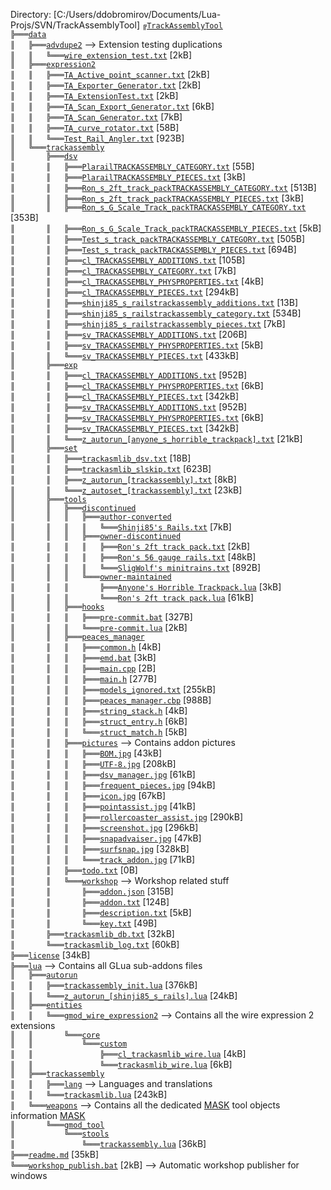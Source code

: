 ﻿Directory: [C:/Users/ddobromirov/Documents/Lua-Projs/SVN/TrackAssemblyTool]
`╔`[`TrackAssemblyTool`][ref-1-TrackAssemblyTool]  
`╠═══`[`data`][ref-2-data]  
`║   ╠═══`[`advdupe2`][ref-3-advdupe2] --> Extension testing duplications  
`║   ║   ╚═══`[`wire_extension_test.txt`][ref-4-wire%5Fextension%5Ftest.txt] [2kB]  
`║   ╠═══`[`expression2`][ref-5-expression2]  
`║   ║   ╠═══`[`TA_Active_point_scanner.txt`][ref-6-TA%5FActive%5Fpoint%5Fscanner.txt] [2kB]  
`║   ║   ╠═══`[`TA_Exporter_Generator.txt`][ref-7-TA%5FExporter%5FGenerator.txt] [2kB]  
`║   ║   ╠═══`[`TA_ExtensionTest.txt`][ref-8-TA%5FExtensionTest.txt] [2kB]  
`║   ║   ╠═══`[`TA_Scan_Export_Generator.txt`][ref-9-TA%5FScan%5FExport%5FGenerator.txt] [6kB]  
`║   ║   ╠═══`[`TA_Scan_Generator.txt`][ref-10-TA%5FScan%5FGenerator.txt] [7kB]  
`║   ║   ╠═══`[`TA_curve_rotator.txt`][ref-11-TA%5Fcurve%5Frotator.txt] [58B]  
`║   ║   ╚═══`[`Test_Rail_Angler.txt`][ref-12-Test%5FRail%5FAngler.txt] [923B]  
`║   ╚═══`[`trackassembly`][ref-13-trackassembly]  
`║       ╠═══`[`dsv`][ref-14-dsv]  
`║       ║   ╠═══`[`PlarailTRACKASSEMBLY_CATEGORY.txt`][ref-15-PlarailTRACKASSEMBLY%5FCATEGORY.txt] [55B]  
`║       ║   ╠═══`[`PlarailTRACKASSEMBLY_PIECES.txt`][ref-16-PlarailTRACKASSEMBLY%5FPIECES.txt] [3kB]  
`║       ║   ╠═══`[`Ron_s_2ft_track_packTRACKASSEMBLY_CATEGORY.txt`][ref-17-Ron%5Fs%5F2ft%5Ftrack%5FpackTRACKASSEMBLY%5FCATEGORY.txt] [513B]  
`║       ║   ╠═══`[`Ron_s_2ft_track_packTRACKASSEMBLY_PIECES.txt`][ref-18-Ron%5Fs%5F2ft%5Ftrack%5FpackTRACKASSEMBLY%5FPIECES.txt] [3kB]  
`║       ║   ╠═══`[`Ron_s_G_Scale_Track_packTRACKASSEMBLY_CATEGORY.txt`][ref-19-Ron%5Fs%5FG%5FScale%5FTrack%5FpackTRACKASSEMBLY%5FCATEGORY.txt] [353B]  
`║       ║   ╠═══`[`Ron_s_G_Scale_Track_packTRACKASSEMBLY_PIECES.txt`][ref-20-Ron%5Fs%5FG%5FScale%5FTrack%5FpackTRACKASSEMBLY%5FPIECES.txt] [5kB]  
`║       ║   ╠═══`[`Test_s_track_packTRACKASSEMBLY_CATEGORY.txt`][ref-21-Test%5Fs%5Ftrack%5FpackTRACKASSEMBLY%5FCATEGORY.txt] [505B]  
`║       ║   ╠═══`[`Test_s_track_packTRACKASSEMBLY_PIECES.txt`][ref-22-Test%5Fs%5Ftrack%5FpackTRACKASSEMBLY%5FPIECES.txt] [694B]  
`║       ║   ╠═══`[`cl_TRACKASSEMBLY_ADDITIONS.txt`][ref-23-cl%5FTRACKASSEMBLY%5FADDITIONS.txt] [105B]  
`║       ║   ╠═══`[`cl_TRACKASSEMBLY_CATEGORY.txt`][ref-24-cl%5FTRACKASSEMBLY%5FCATEGORY.txt] [7kB]  
`║       ║   ╠═══`[`cl_TRACKASSEMBLY_PHYSPROPERTIES.txt`][ref-25-cl%5FTRACKASSEMBLY%5FPHYSPROPERTIES.txt] [4kB]  
`║       ║   ╠═══`[`cl_TRACKASSEMBLY_PIECES.txt`][ref-26-cl%5FTRACKASSEMBLY%5FPIECES.txt] [294kB]  
`║       ║   ╠═══`[`shinji85_s_railstrackassembly_additions.txt`][ref-27-shinji85%5Fs%5Frailstrackassembly%5Fadditions.txt] [13B]  
`║       ║   ╠═══`[`shinji85_s_railstrackassembly_category.txt`][ref-28-shinji85%5Fs%5Frailstrackassembly%5Fcategory.txt] [534B]  
`║       ║   ╠═══`[`shinji85_s_railstrackassembly_pieces.txt`][ref-29-shinji85%5Fs%5Frailstrackassembly%5Fpieces.txt] [7kB]  
`║       ║   ╠═══`[`sv_TRACKASSEMBLY_ADDITIONS.txt`][ref-30-sv%5FTRACKASSEMBLY%5FADDITIONS.txt] [206B]  
`║       ║   ╠═══`[`sv_TRACKASSEMBLY_PHYSPROPERTIES.txt`][ref-31-sv%5FTRACKASSEMBLY%5FPHYSPROPERTIES.txt] [5kB]  
`║       ║   ╚═══`[`sv_TRACKASSEMBLY_PIECES.txt`][ref-32-sv%5FTRACKASSEMBLY%5FPIECES.txt] [433kB]  
`║       ╠═══`[`exp`][ref-33-exp]  
`║       ║   ╠═══`[`cl_TRACKASSEMBLY_ADDITIONS.txt`][ref-34-cl%5FTRACKASSEMBLY%5FADDITIONS.txt] [952B]  
`║       ║   ╠═══`[`cl_TRACKASSEMBLY_PHYSPROPERTIES.txt`][ref-35-cl%5FTRACKASSEMBLY%5FPHYSPROPERTIES.txt] [6kB]  
`║       ║   ╠═══`[`cl_TRACKASSEMBLY_PIECES.txt`][ref-36-cl%5FTRACKASSEMBLY%5FPIECES.txt] [342kB]  
`║       ║   ╠═══`[`sv_TRACKASSEMBLY_ADDITIONS.txt`][ref-37-sv%5FTRACKASSEMBLY%5FADDITIONS.txt] [952B]  
`║       ║   ╠═══`[`sv_TRACKASSEMBLY_PHYSPROPERTIES.txt`][ref-38-sv%5FTRACKASSEMBLY%5FPHYSPROPERTIES.txt] [6kB]  
`║       ║   ╠═══`[`sv_TRACKASSEMBLY_PIECES.txt`][ref-39-sv%5FTRACKASSEMBLY%5FPIECES.txt] [342kB]  
`║       ║   ╚═══`[`z_autorun_[anyone_s_horrible_trackpack].txt`][ref-40-z%5Fautorun%5F%5Banyone%5Fs%5Fhorrible%5Ftrackpack%5D.txt] [21kB]  
`║       ╠═══`[`set`][ref-41-set]  
`║       ║   ╠═══`[`trackasmlib_dsv.txt`][ref-42-trackasmlib%5Fdsv.txt] [18B]  
`║       ║   ╠═══`[`trackasmlib_slskip.txt`][ref-43-trackasmlib%5Fslskip.txt] [623B]  
`║       ║   ╠═══`[`z_autorun_[trackassembly].txt`][ref-44-z%5Fautorun%5F%5Btrackassembly%5D.txt] [8kB]  
`║       ║   ╚═══`[`z_autoset_[trackassembly].txt`][ref-45-z%5Fautoset%5F%5Btrackassembly%5D.txt] [23kB]  
`║       ╠═══`[`tools`][ref-46-tools]  
`║       ║   ╠═══`[`discontinued`][ref-47-discontinued]  
`║       ║   ║   ╠═══`[`author-converted`][ref-48-author%2Dconverted]  
`║       ║   ║   ║   ╚═══`[`Shinji85's Rails.txt`][ref-49-Shinji85%27s%20Rails.txt] [7kB]  
`║       ║   ║   ╠═══`[`owner-discontinued`][ref-50-owner%2Ddiscontinued]  
`║       ║   ║   ║   ╠═══`[`Ron's 2ft track pack.txt`][ref-51-Ron%27s%202ft%20track%20pack.txt] [2kB]  
`║       ║   ║   ║   ╠═══`[`Ron's 56 gauge rails.txt`][ref-52-Ron%27s%2056%20gauge%20rails.txt] [48kB]  
`║       ║   ║   ║   ╚═══`[`SligWolf's minitrains.txt`][ref-53-SligWolf%27s%20minitrains.txt] [892B]  
`║       ║   ║   ╚═══`[`owner-maintained`][ref-54-owner%2Dmaintained]  
`║       ║   ║       ╠═══`[`Anyone's Horrible Trackpack.lua`][ref-55-Anyone%27s%20Horrible%20Trackpack.lua] [3kB]  
`║       ║   ║       ╚═══`[`Ron's 2ft track pack.lua`][ref-56-Ron%27s%202ft%20track%20pack.lua] [61kB]  
`║       ║   ╠═══`[`hooks`][ref-57-hooks]  
`║       ║   ║   ╠═══`[`pre-commit.bat`][ref-58-pre%2Dcommit.bat] [327B]  
`║       ║   ║   ╚═══`[`pre-commit.lua`][ref-59-pre%2Dcommit.lua] [2kB]  
`║       ║   ╠═══`[`peaces_manager`][ref-60-peaces%5Fmanager]  
`║       ║   ║   ╠═══`[`common.h`][ref-61-common.h] [4kB]  
`║       ║   ║   ╠═══`[`emd.bat`][ref-62-emd.bat] [3kB]  
`║       ║   ║   ╠═══`[`main.cpp`][ref-63-main.cpp] [2B]  
`║       ║   ║   ╠═══`[`main.h`][ref-64-main.h] [277B]  
`║       ║   ║   ╠═══`[`models_ignored.txt`][ref-65-models%5Fignored.txt] [255kB]  
`║       ║   ║   ╠═══`[`peaces_manager.cbp`][ref-66-peaces%5Fmanager.cbp] [988B]  
`║       ║   ║   ╠═══`[`string_stack.h`][ref-67-string%5Fstack.h] [4kB]  
`║       ║   ║   ╠═══`[`struct_entry.h`][ref-68-struct%5Fentry.h] [6kB]  
`║       ║   ║   ╚═══`[`struct_match.h`][ref-69-struct%5Fmatch.h] [5kB]  
`║       ║   ╠═══`[`pictures`][ref-70-pictures] --> Contains addon pictures  
`║       ║   ║   ╠═══`[`BOM.jpg`][ref-71-BOM.jpg] [43kB]  
`║       ║   ║   ╠═══`[`UTF-8.jpg`][ref-72-UTF%2D8.jpg] [208kB]  
`║       ║   ║   ╠═══`[`dsv_manager.jpg`][ref-73-dsv%5Fmanager.jpg] [61kB]  
`║       ║   ║   ╠═══`[`frequent_pieces.jpg`][ref-74-frequent%5Fpieces.jpg] [94kB]  
`║       ║   ║   ╠═══`[`icon.jpg`][ref-75-icon.jpg] [67kB]  
`║       ║   ║   ╠═══`[`pointassist.jpg`][ref-76-pointassist.jpg] [41kB]  
`║       ║   ║   ╠═══`[`rollercoaster_assist.jpg`][ref-77-rollercoaster%5Fassist.jpg] [290kB]  
`║       ║   ║   ╠═══`[`screenshot.jpg`][ref-78-screenshot.jpg] [296kB]  
`║       ║   ║   ╠═══`[`snapadvaiser.jpg`][ref-79-snapadvaiser.jpg] [47kB]  
`║       ║   ║   ╠═══`[`surfsnap.jpg`][ref-80-surfsnap.jpg] [328kB]  
`║       ║   ║   ╚═══`[`track_addon.jpg`][ref-81-track%5Faddon.jpg] [71kB]  
`║       ║   ╠═══`[`todo.txt`][ref-82-todo.txt] [0B]  
`║       ║   ╚═══`[`workshop`][ref-83-workshop] --> Workshop related stuff  
`║       ║       ╠═══`[`addon.json`][ref-84-addon.json] [315B]  
`║       ║       ╠═══`[`addon.txt`][ref-85-addon.txt] [124B]  
`║       ║       ╠═══`[`description.txt`][ref-86-description.txt] [5kB]  
`║       ║       ╚═══`[`key.txt`][ref-87-key.txt] [49B]  
`║       ╠═══`[`trackasmlib_db.txt`][ref-88-trackasmlib%5Fdb.txt] [32kB]  
`║       ╚═══`[`trackasmlib_log.txt`][ref-89-trackasmlib%5Flog.txt] [60kB]  
`╠═══`[`license`][ref-90-license] [34kB]  
`╠═══`[`lua`][ref-91-lua] --> Contains all GLua sub-addons files  
`║   ╠═══`[`autorun`][ref-92-autorun]  
`║   ║   ╠═══`[`trackassembly_init.lua`][ref-93-trackassembly%5Finit.lua] [376kB]  
`║   ║   ╚═══`[`z_autorun_[shinji85_s_rails].lua`][ref-94-z%5Fautorun%5F%5Bshinji85%5Fs%5Frails%5D.lua] [24kB]  
`║   ╠═══`[`entities`][ref-95-entities]  
`║   ║   ╚═══`[`gmod_wire_expression2`][ref-96-gmod%5Fwire%5Fexpression2] --> Contains all the wire expression 2 extensions  
`║   ║       ╚═══`[`core`][ref-97-core]  
`║   ║           ╚═══`[`custom`][ref-98-custom]  
`║   ║               ╠═══`[`cl_trackasmlib_wire.lua`][ref-99-cl%5Ftrackasmlib%5Fwire.lua] [4kB]  
`║   ║               ╚═══`[`trackasmlib_wire.lua`][ref-100-trackasmlib%5Fwire.lua] [6kB]  
`║   ╠═══`[`trackassembly`][ref-101-trackassembly]  
`║   ║   ╠═══`[`lang`][ref-102-lang] --> Languages and translations  
`║   ║   ╚═══`[`trackasmlib.lua`][ref-103-trackasmlib.lua] [243kB]  
`║   ╚═══`[`weapons`][ref-104-weapons] --> Contains all the dedicated [MASK](https://wiki.garrysmod.com/page/Enums/MASK) tool objects information [MASK](https://wiki.garrysmod.com/page/Enums/MASK)  
`║       ╚═══`[`gmod_tool`][ref-105-gmod%5Ftool]  
`║           ╚═══`[`stools`][ref-106-stools]  
`║               ╚═══`[`trackassembly.lua`][ref-107-trackassembly.lua] [36kB]  
`╠═══`[`readme.md`][ref-108-readme.md] [35kB]  
`╚═══`[`workshop_publish.bat`][ref-109-workshop%5Fpublish.bat] [2kB] --> Automatic workshop publisher for windows  


[ref-1-TrackAssemblyTool]: https://github.com/dvdvideo1234/TrackAssemblyTool
[ref-2-data]: https://github.com/dvdvideo1234/TrackAssemblyTool/blob/master/data
[ref-3-advdupe2]: https://github.com/dvdvideo1234/TrackAssemblyTool/blob/master/data/advdupe2
[ref-4-wire%5Fextension%5Ftest.txt]: https://github.com/dvdvideo1234/TrackAssemblyTool/blob/master/data/advdupe2/wire%5Fextension%5Ftest.txt
[ref-5-expression2]: https://github.com/dvdvideo1234/TrackAssemblyTool/blob/master/data/expression2
[ref-6-TA%5FActive%5Fpoint%5Fscanner.txt]: https://github.com/dvdvideo1234/TrackAssemblyTool/blob/master/data/expression2/TA%5FActive%5Fpoint%5Fscanner.txt
[ref-7-TA%5FExporter%5FGenerator.txt]: https://github.com/dvdvideo1234/TrackAssemblyTool/blob/master/data/expression2/TA%5FExporter%5FGenerator.txt
[ref-8-TA%5FExtensionTest.txt]: https://github.com/dvdvideo1234/TrackAssemblyTool/blob/master/data/expression2/TA%5FExtensionTest.txt
[ref-9-TA%5FScan%5FExport%5FGenerator.txt]: https://github.com/dvdvideo1234/TrackAssemblyTool/blob/master/data/expression2/TA%5FScan%5FExport%5FGenerator.txt
[ref-10-TA%5FScan%5FGenerator.txt]: https://github.com/dvdvideo1234/TrackAssemblyTool/blob/master/data/expression2/TA%5FScan%5FGenerator.txt
[ref-11-TA%5Fcurve%5Frotator.txt]: https://github.com/dvdvideo1234/TrackAssemblyTool/blob/master/data/expression2/TA%5Fcurve%5Frotator.txt
[ref-12-Test%5FRail%5FAngler.txt]: https://github.com/dvdvideo1234/TrackAssemblyTool/blob/master/data/expression2/Test%5FRail%5FAngler.txt
[ref-13-trackassembly]: https://github.com/dvdvideo1234/TrackAssemblyTool/blob/master/data/trackassembly
[ref-14-dsv]: https://github.com/dvdvideo1234/TrackAssemblyTool/blob/master/data/trackassembly/dsv
[ref-15-PlarailTRACKASSEMBLY%5FCATEGORY.txt]: https://github.com/dvdvideo1234/TrackAssemblyTool/blob/master/data/trackassembly/dsv/PlarailTRACKASSEMBLY%5FCATEGORY.txt
[ref-16-PlarailTRACKASSEMBLY%5FPIECES.txt]: https://github.com/dvdvideo1234/TrackAssemblyTool/blob/master/data/trackassembly/dsv/PlarailTRACKASSEMBLY%5FPIECES.txt
[ref-17-Ron%5Fs%5F2ft%5Ftrack%5FpackTRACKASSEMBLY%5FCATEGORY.txt]: https://github.com/dvdvideo1234/TrackAssemblyTool/blob/master/data/trackassembly/dsv/Ron%5Fs%5F2ft%5Ftrack%5FpackTRACKASSEMBLY%5FCATEGORY.txt
[ref-18-Ron%5Fs%5F2ft%5Ftrack%5FpackTRACKASSEMBLY%5FPIECES.txt]: https://github.com/dvdvideo1234/TrackAssemblyTool/blob/master/data/trackassembly/dsv/Ron%5Fs%5F2ft%5Ftrack%5FpackTRACKASSEMBLY%5FPIECES.txt
[ref-19-Ron%5Fs%5FG%5FScale%5FTrack%5FpackTRACKASSEMBLY%5FCATEGORY.txt]: https://github.com/dvdvideo1234/TrackAssemblyTool/blob/master/data/trackassembly/dsv/Ron%5Fs%5FG%5FScale%5FTrack%5FpackTRACKASSEMBLY%5FCATEGORY.txt
[ref-20-Ron%5Fs%5FG%5FScale%5FTrack%5FpackTRACKASSEMBLY%5FPIECES.txt]: https://github.com/dvdvideo1234/TrackAssemblyTool/blob/master/data/trackassembly/dsv/Ron%5Fs%5FG%5FScale%5FTrack%5FpackTRACKASSEMBLY%5FPIECES.txt
[ref-21-Test%5Fs%5Ftrack%5FpackTRACKASSEMBLY%5FCATEGORY.txt]: https://github.com/dvdvideo1234/TrackAssemblyTool/blob/master/data/trackassembly/dsv/Test%5Fs%5Ftrack%5FpackTRACKASSEMBLY%5FCATEGORY.txt
[ref-22-Test%5Fs%5Ftrack%5FpackTRACKASSEMBLY%5FPIECES.txt]: https://github.com/dvdvideo1234/TrackAssemblyTool/blob/master/data/trackassembly/dsv/Test%5Fs%5Ftrack%5FpackTRACKASSEMBLY%5FPIECES.txt
[ref-23-cl%5FTRACKASSEMBLY%5FADDITIONS.txt]: https://github.com/dvdvideo1234/TrackAssemblyTool/blob/master/data/trackassembly/dsv/cl%5FTRACKASSEMBLY%5FADDITIONS.txt
[ref-24-cl%5FTRACKASSEMBLY%5FCATEGORY.txt]: https://github.com/dvdvideo1234/TrackAssemblyTool/blob/master/data/trackassembly/dsv/cl%5FTRACKASSEMBLY%5FCATEGORY.txt
[ref-25-cl%5FTRACKASSEMBLY%5FPHYSPROPERTIES.txt]: https://github.com/dvdvideo1234/TrackAssemblyTool/blob/master/data/trackassembly/dsv/cl%5FTRACKASSEMBLY%5FPHYSPROPERTIES.txt
[ref-26-cl%5FTRACKASSEMBLY%5FPIECES.txt]: https://github.com/dvdvideo1234/TrackAssemblyTool/blob/master/data/trackassembly/dsv/cl%5FTRACKASSEMBLY%5FPIECES.txt
[ref-27-shinji85%5Fs%5Frailstrackassembly%5Fadditions.txt]: https://github.com/dvdvideo1234/TrackAssemblyTool/blob/master/data/trackassembly/dsv/shinji85%5Fs%5Frailstrackassembly%5Fadditions.txt
[ref-28-shinji85%5Fs%5Frailstrackassembly%5Fcategory.txt]: https://github.com/dvdvideo1234/TrackAssemblyTool/blob/master/data/trackassembly/dsv/shinji85%5Fs%5Frailstrackassembly%5Fcategory.txt
[ref-29-shinji85%5Fs%5Frailstrackassembly%5Fpieces.txt]: https://github.com/dvdvideo1234/TrackAssemblyTool/blob/master/data/trackassembly/dsv/shinji85%5Fs%5Frailstrackassembly%5Fpieces.txt
[ref-30-sv%5FTRACKASSEMBLY%5FADDITIONS.txt]: https://github.com/dvdvideo1234/TrackAssemblyTool/blob/master/data/trackassembly/dsv/sv%5FTRACKASSEMBLY%5FADDITIONS.txt
[ref-31-sv%5FTRACKASSEMBLY%5FPHYSPROPERTIES.txt]: https://github.com/dvdvideo1234/TrackAssemblyTool/blob/master/data/trackassembly/dsv/sv%5FTRACKASSEMBLY%5FPHYSPROPERTIES.txt
[ref-32-sv%5FTRACKASSEMBLY%5FPIECES.txt]: https://github.com/dvdvideo1234/TrackAssemblyTool/blob/master/data/trackassembly/dsv/sv%5FTRACKASSEMBLY%5FPIECES.txt
[ref-33-exp]: https://github.com/dvdvideo1234/TrackAssemblyTool/blob/master/data/trackassembly/exp
[ref-34-cl%5FTRACKASSEMBLY%5FADDITIONS.txt]: https://github.com/dvdvideo1234/TrackAssemblyTool/blob/master/data/trackassembly/exp/cl%5FTRACKASSEMBLY%5FADDITIONS.txt
[ref-35-cl%5FTRACKASSEMBLY%5FPHYSPROPERTIES.txt]: https://github.com/dvdvideo1234/TrackAssemblyTool/blob/master/data/trackassembly/exp/cl%5FTRACKASSEMBLY%5FPHYSPROPERTIES.txt
[ref-36-cl%5FTRACKASSEMBLY%5FPIECES.txt]: https://github.com/dvdvideo1234/TrackAssemblyTool/blob/master/data/trackassembly/exp/cl%5FTRACKASSEMBLY%5FPIECES.txt
[ref-37-sv%5FTRACKASSEMBLY%5FADDITIONS.txt]: https://github.com/dvdvideo1234/TrackAssemblyTool/blob/master/data/trackassembly/exp/sv%5FTRACKASSEMBLY%5FADDITIONS.txt
[ref-38-sv%5FTRACKASSEMBLY%5FPHYSPROPERTIES.txt]: https://github.com/dvdvideo1234/TrackAssemblyTool/blob/master/data/trackassembly/exp/sv%5FTRACKASSEMBLY%5FPHYSPROPERTIES.txt
[ref-39-sv%5FTRACKASSEMBLY%5FPIECES.txt]: https://github.com/dvdvideo1234/TrackAssemblyTool/blob/master/data/trackassembly/exp/sv%5FTRACKASSEMBLY%5FPIECES.txt
[ref-40-z%5Fautorun%5F%5Banyone%5Fs%5Fhorrible%5Ftrackpack%5D.txt]: https://github.com/dvdvideo1234/TrackAssemblyTool/blob/master/data/trackassembly/exp/z%5Fautorun%5F%5Banyone%5Fs%5Fhorrible%5Ftrackpack%5D.txt
[ref-41-set]: https://github.com/dvdvideo1234/TrackAssemblyTool/blob/master/data/trackassembly/set
[ref-42-trackasmlib%5Fdsv.txt]: https://github.com/dvdvideo1234/TrackAssemblyTool/blob/master/data/trackassembly/set/trackasmlib%5Fdsv.txt
[ref-43-trackasmlib%5Fslskip.txt]: https://github.com/dvdvideo1234/TrackAssemblyTool/blob/master/data/trackassembly/set/trackasmlib%5Fslskip.txt
[ref-44-z%5Fautorun%5F%5Btrackassembly%5D.txt]: https://github.com/dvdvideo1234/TrackAssemblyTool/blob/master/data/trackassembly/set/z%5Fautorun%5F%5Btrackassembly%5D.txt
[ref-45-z%5Fautoset%5F%5Btrackassembly%5D.txt]: https://github.com/dvdvideo1234/TrackAssemblyTool/blob/master/data/trackassembly/set/z%5Fautoset%5F%5Btrackassembly%5D.txt
[ref-46-tools]: https://github.com/dvdvideo1234/TrackAssemblyTool/blob/master/data/trackassembly/tools
[ref-47-discontinued]: https://github.com/dvdvideo1234/TrackAssemblyTool/blob/master/data/trackassembly/tools/discontinued
[ref-48-author%2Dconverted]: https://github.com/dvdvideo1234/TrackAssemblyTool/blob/master/data/trackassembly/tools/discontinued/author%2Dconverted
[ref-49-Shinji85%27s%20Rails.txt]: https://github.com/dvdvideo1234/TrackAssemblyTool/blob/master/data/trackassembly/tools/discontinued/author%2Dconverted/Shinji85%27s%20Rails.txt
[ref-50-owner%2Ddiscontinued]: https://github.com/dvdvideo1234/TrackAssemblyTool/blob/master/data/trackassembly/tools/discontinued/owner%2Ddiscontinued
[ref-51-Ron%27s%202ft%20track%20pack.txt]: https://github.com/dvdvideo1234/TrackAssemblyTool/blob/master/data/trackassembly/tools/discontinued/owner%2Ddiscontinued/Ron%27s%202ft%20track%20pack.txt
[ref-52-Ron%27s%2056%20gauge%20rails.txt]: https://github.com/dvdvideo1234/TrackAssemblyTool/blob/master/data/trackassembly/tools/discontinued/owner%2Ddiscontinued/Ron%27s%2056%20gauge%20rails.txt
[ref-53-SligWolf%27s%20minitrains.txt]: https://github.com/dvdvideo1234/TrackAssemblyTool/blob/master/data/trackassembly/tools/discontinued/owner%2Ddiscontinued/SligWolf%27s%20minitrains.txt
[ref-54-owner%2Dmaintained]: https://github.com/dvdvideo1234/TrackAssemblyTool/blob/master/data/trackassembly/tools/discontinued/owner%2Dmaintained
[ref-55-Anyone%27s%20Horrible%20Trackpack.lua]: https://github.com/dvdvideo1234/TrackAssemblyTool/blob/master/data/trackassembly/tools/discontinued/owner%2Dmaintained/Anyone%27s%20Horrible%20Trackpack.lua
[ref-56-Ron%27s%202ft%20track%20pack.lua]: https://github.com/dvdvideo1234/TrackAssemblyTool/blob/master/data/trackassembly/tools/discontinued/owner%2Dmaintained/Ron%27s%202ft%20track%20pack.lua
[ref-57-hooks]: https://github.com/dvdvideo1234/TrackAssemblyTool/blob/master/data/trackassembly/tools/hooks
[ref-58-pre%2Dcommit.bat]: https://github.com/dvdvideo1234/TrackAssemblyTool/blob/master/data/trackassembly/tools/hooks/pre%2Dcommit.bat
[ref-59-pre%2Dcommit.lua]: https://github.com/dvdvideo1234/TrackAssemblyTool/blob/master/data/trackassembly/tools/hooks/pre%2Dcommit.lua
[ref-60-peaces%5Fmanager]: https://github.com/dvdvideo1234/TrackAssemblyTool/blob/master/data/trackassembly/tools/peaces%5Fmanager
[ref-61-common.h]: https://github.com/dvdvideo1234/TrackAssemblyTool/blob/master/data/trackassembly/tools/peaces%5Fmanager/common.h
[ref-62-emd.bat]: https://github.com/dvdvideo1234/TrackAssemblyTool/blob/master/data/trackassembly/tools/peaces%5Fmanager/emd.bat
[ref-63-main.cpp]: https://github.com/dvdvideo1234/TrackAssemblyTool/blob/master/data/trackassembly/tools/peaces%5Fmanager/main.cpp
[ref-64-main.h]: https://github.com/dvdvideo1234/TrackAssemblyTool/blob/master/data/trackassembly/tools/peaces%5Fmanager/main.h
[ref-65-models%5Fignored.txt]: https://github.com/dvdvideo1234/TrackAssemblyTool/blob/master/data/trackassembly/tools/peaces%5Fmanager/models%5Fignored.txt
[ref-66-peaces%5Fmanager.cbp]: https://github.com/dvdvideo1234/TrackAssemblyTool/blob/master/data/trackassembly/tools/peaces%5Fmanager/peaces%5Fmanager.cbp
[ref-67-string%5Fstack.h]: https://github.com/dvdvideo1234/TrackAssemblyTool/blob/master/data/trackassembly/tools/peaces%5Fmanager/string%5Fstack.h
[ref-68-struct%5Fentry.h]: https://github.com/dvdvideo1234/TrackAssemblyTool/blob/master/data/trackassembly/tools/peaces%5Fmanager/struct%5Fentry.h
[ref-69-struct%5Fmatch.h]: https://github.com/dvdvideo1234/TrackAssemblyTool/blob/master/data/trackassembly/tools/peaces%5Fmanager/struct%5Fmatch.h
[ref-70-pictures]: https://github.com/dvdvideo1234/TrackAssemblyTool/blob/master/data/trackassembly/tools/pictures
[ref-71-BOM.jpg]: https://github.com/dvdvideo1234/TrackAssemblyTool/blob/master/data/trackassembly/tools/pictures/BOM.jpg
[ref-72-UTF%2D8.jpg]: https://github.com/dvdvideo1234/TrackAssemblyTool/blob/master/data/trackassembly/tools/pictures/UTF%2D8.jpg
[ref-73-dsv%5Fmanager.jpg]: https://github.com/dvdvideo1234/TrackAssemblyTool/blob/master/data/trackassembly/tools/pictures/dsv%5Fmanager.jpg
[ref-74-frequent%5Fpieces.jpg]: https://github.com/dvdvideo1234/TrackAssemblyTool/blob/master/data/trackassembly/tools/pictures/frequent%5Fpieces.jpg
[ref-75-icon.jpg]: https://github.com/dvdvideo1234/TrackAssemblyTool/blob/master/data/trackassembly/tools/pictures/icon.jpg
[ref-76-pointassist.jpg]: https://github.com/dvdvideo1234/TrackAssemblyTool/blob/master/data/trackassembly/tools/pictures/pointassist.jpg
[ref-77-rollercoaster%5Fassist.jpg]: https://github.com/dvdvideo1234/TrackAssemblyTool/blob/master/data/trackassembly/tools/pictures/rollercoaster%5Fassist.jpg
[ref-78-screenshot.jpg]: https://github.com/dvdvideo1234/TrackAssemblyTool/blob/master/data/trackassembly/tools/pictures/screenshot.jpg
[ref-79-snapadvaiser.jpg]: https://github.com/dvdvideo1234/TrackAssemblyTool/blob/master/data/trackassembly/tools/pictures/snapadvaiser.jpg
[ref-80-surfsnap.jpg]: https://github.com/dvdvideo1234/TrackAssemblyTool/blob/master/data/trackassembly/tools/pictures/surfsnap.jpg
[ref-81-track%5Faddon.jpg]: https://github.com/dvdvideo1234/TrackAssemblyTool/blob/master/data/trackassembly/tools/pictures/track%5Faddon.jpg
[ref-82-todo.txt]: https://github.com/dvdvideo1234/TrackAssemblyTool/blob/master/data/trackassembly/tools/todo.txt
[ref-83-workshop]: https://github.com/dvdvideo1234/TrackAssemblyTool/blob/master/data/trackassembly/tools/workshop
[ref-84-addon.json]: https://github.com/dvdvideo1234/TrackAssemblyTool/blob/master/data/trackassembly/tools/workshop/addon.json
[ref-85-addon.txt]: https://github.com/dvdvideo1234/TrackAssemblyTool/blob/master/data/trackassembly/tools/workshop/addon.txt
[ref-86-description.txt]: https://github.com/dvdvideo1234/TrackAssemblyTool/blob/master/data/trackassembly/tools/workshop/description.txt
[ref-87-key.txt]: https://github.com/dvdvideo1234/TrackAssemblyTool/blob/master/data/trackassembly/tools/workshop/key.txt
[ref-88-trackasmlib%5Fdb.txt]: https://github.com/dvdvideo1234/TrackAssemblyTool/blob/master/data/trackassembly/trackasmlib%5Fdb.txt
[ref-89-trackasmlib%5Flog.txt]: https://github.com/dvdvideo1234/TrackAssemblyTool/blob/master/data/trackassembly/trackasmlib%5Flog.txt
[ref-90-license]: https://github.com/dvdvideo1234/TrackAssemblyTool/blob/master/license
[ref-91-lua]: https://github.com/dvdvideo1234/TrackAssemblyTool/blob/master/lua
[ref-92-autorun]: https://github.com/dvdvideo1234/TrackAssemblyTool/blob/master/lua/autorun
[ref-93-trackassembly%5Finit.lua]: https://github.com/dvdvideo1234/TrackAssemblyTool/blob/master/lua/autorun/trackassembly%5Finit.lua
[ref-94-z%5Fautorun%5F%5Bshinji85%5Fs%5Frails%5D.lua]: https://github.com/dvdvideo1234/TrackAssemblyTool/blob/master/lua/autorun/z%5Fautorun%5F%5Bshinji85%5Fs%5Frails%5D.lua
[ref-95-entities]: https://github.com/dvdvideo1234/TrackAssemblyTool/blob/master/lua/entities
[ref-96-gmod%5Fwire%5Fexpression2]: https://github.com/dvdvideo1234/TrackAssemblyTool/blob/master/lua/entities/gmod%5Fwire%5Fexpression2
[ref-97-core]: https://github.com/dvdvideo1234/TrackAssemblyTool/blob/master/lua/entities/gmod%5Fwire%5Fexpression2/core
[ref-98-custom]: https://github.com/dvdvideo1234/TrackAssemblyTool/blob/master/lua/entities/gmod%5Fwire%5Fexpression2/core/custom
[ref-99-cl%5Ftrackasmlib%5Fwire.lua]: https://github.com/dvdvideo1234/TrackAssemblyTool/blob/master/lua/entities/gmod%5Fwire%5Fexpression2/core/custom/cl%5Ftrackasmlib%5Fwire.lua
[ref-100-trackasmlib%5Fwire.lua]: https://github.com/dvdvideo1234/TrackAssemblyTool/blob/master/lua/entities/gmod%5Fwire%5Fexpression2/core/custom/trackasmlib%5Fwire.lua
[ref-101-trackassembly]: https://github.com/dvdvideo1234/TrackAssemblyTool/blob/master/lua/trackassembly
[ref-102-lang]: https://github.com/dvdvideo1234/TrackAssemblyTool/blob/master/lua/trackassembly/lang
[ref-103-trackasmlib.lua]: https://github.com/dvdvideo1234/TrackAssemblyTool/blob/master/lua/trackassembly/trackasmlib.lua
[ref-104-weapons]: https://github.com/dvdvideo1234/TrackAssemblyTool/blob/master/lua/weapons
[ref-105-gmod%5Ftool]: https://github.com/dvdvideo1234/TrackAssemblyTool/blob/master/lua/weapons/gmod%5Ftool
[ref-106-stools]: https://github.com/dvdvideo1234/TrackAssemblyTool/blob/master/lua/weapons/gmod%5Ftool/stools
[ref-107-trackassembly.lua]: https://github.com/dvdvideo1234/TrackAssemblyTool/blob/master/lua/weapons/gmod%5Ftool/stools/trackassembly.lua
[ref-108-readme.md]: https://github.com/dvdvideo1234/TrackAssemblyTool/blob/master/readme.md
[ref-109-workshop%5Fpublish.bat]: https://github.com/dvdvideo1234/TrackAssemblyTool/blob/master/workshop%5Fpublish.bat
